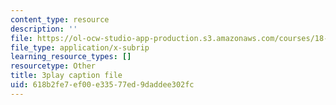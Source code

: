 ```yaml
---
content_type: resource
description: ''
file: https://ol-ocw-studio-app-production.s3.amazonaws.com/courses/18-086-mathematical-methods-for-engineers-ii-spring-2006/618b2fe7ef00e33577ed9daddee302fc_LtNVodIs1dI.srt
file_type: application/x-subrip
learning_resource_types: []
resourcetype: Other
title: 3play caption file
uid: 618b2fe7-ef00-e335-77ed-9daddee302fc
---
```

